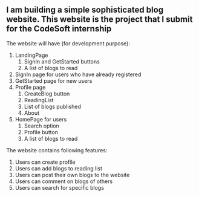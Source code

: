 ## I am building a simple sophisticated blog website. This website is the project that I submit for the CodeSoft internship

The website will have (for development purpose):
1. LandingPage
    1. SignIn and GetStarted buttons
    2. A list of blogs to read
2. SignIn page for users who have already registered
3. GetStarted page for new users
4. Profile page
    1. CreateBlog button
    2. ReadingList
    3. List of blogs published
    4. About
5. HomePage for users
    1. Search option
    2. Profile button
    3. A list of blogs to read

The website contains following features:
1. Users can create profile
2. Users can add blogs to reading list
3. Users can post their own blogs to the website
4. Users can comment on blogs of others
5. Users can search for specific blogs
